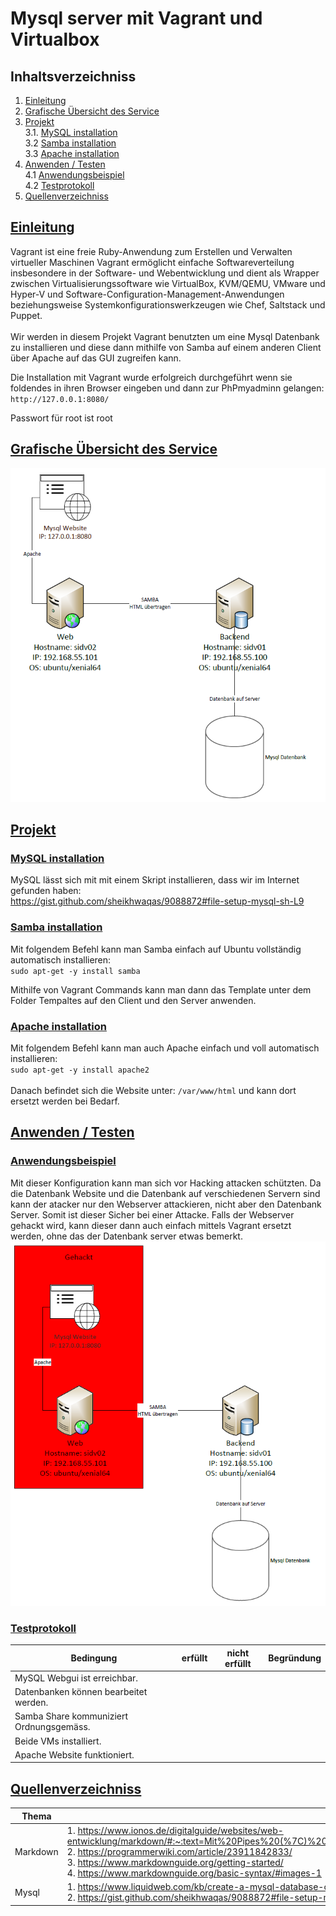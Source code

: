 # Mysql server mit Vagrant und Virtualbox

## Inhaltsverzeichniss

1. [Einleitung](#einleitung)
2. [Grafische Übersicht des Service](#grafische-übersicht-des-service)
3. [Projekt](#projekt) <br />
    3.1. [MySQL installation](#mysql-installation) <br />
    3.2 [Samba installation](#samba-installation) <br />
    3.3 [Apache installation](#apache-installation)
4. [Anwenden / Testen](#anwenden--testen) <br />
   4.1 [Anwendungsbeispiel](#anwendungsbeispiel) <br />
   4.2 [Testprotokoll](#testprotokoll)
5. [Quellenverzeichniss](#quellenverzeichniss)

## [Einleitung](#einleitung)
Vagrant ist eine freie Ruby-Anwendung zum Erstellen und Verwalten virtueller Maschinen Vagrant ermöglicht einfache Softwareverteilung insbesondere in der Software- und Webentwicklung und dient als Wrapper zwischen Virtualisierungssoftware wie VirtualBox, KVM/QEMU, VMware und Hyper-V und Software-Configuration-Management-Anwendungen beziehungsweise Systemkonfigurationswerkzeugen wie Chef, Saltstack und Puppet.
<br /><br />
Wir werden in diesem Projekt Vagrant benutzten um eine Mysql Datenbank zu installieren und diese dann mithilfe von Samba auf einem anderen Client über Apache auf das GUI zugreifen kann.

Die Installation mit Vagrant wurde erfolgreich durchgeführt wenn sie foldendes in ihren Browser eingeben und dann zur PhPmyadminn gelangen: <br />
`http://127.0.0.1:8080/` <br />

Passwort für root ist root

## [Grafische Übersicht des Service](#grafische-übersicht-des-service)
 ![Diagramm.png](Markdown-Files/diagramm.png)

## [Projekt](#projekt)

### [MySQL installation](#mysql-installation)
MySQL lässt sich mit mit einem Skript installieren, dass wir im Internet gefunden haben: <br />
https://gist.github.com/sheikhwaqas/9088872#file-setup-mysql-sh-L9

### [Samba installation](#samba-installation)
Mit folgendem Befehl kann man Samba einfach auf Ubuntu vollständig automatisch installieren: <br />
`sudo apt-get -y install samba` <br />

Mithilfe von Vagrant Commands kann man dann das Template unter dem Folder Tempaltes auf den Client und den Server anwenden.

### [Apache installation](#apache-installation)
Mit folgendem Befehl kann man auch Apache einfach und voll automatisch installieren: <br />
`sudo apt-get -y install apache2` <br />
<br />
Danach befindet sich die Website unter: `/var/www/html` und kann dort ersetzt werden bei Bedarf.

## [Anwenden / Testen](#anwenden--testen)

### [Anwendungsbeispiel](#anwendungsbeispiel)
Mit dieser Konfiguration kann man sich vor Hacking attacken schützten. Da die Datenbank Website und die Datenbank auf verschiedenen Servern sind kann der atacker nur den Webserver attackieren, nicht aber den Datenbank Server. Somit ist dieser Sicher bei einer Attacke. Falls der Webserver gehackt wird, kann dieser dann auch einfach mittels Vagrant ersetzt werden, ohne das der Datenbank server etwas bemerkt.
![Hacker.png](Markdown-Files/hacker.png)

### [Testprotokoll](#testprotokoll)

|Bedingung|erfüllt|nicht erfüllt|Begründung|
|--------|--------|--------|--------|
|MySQL Webgui ist erreichbar.||||
|Datenbanken können bearbeitet werden.||||
|Samba Share kommuniziert Ordnungsgemäss.||||
|Beide VMs installiert.||||
|Apache Website funktioniert.||||

## [Quellenverzeichniss](#quellenverzeichniss)

|Thema|Quellen|
|--------|--------|
|    Markdown    |    1. https://www.ionos.de/digitalguide/websites/web-entwicklung/markdown/#:~:text=Mit%20Pipes%20(%7C)%20lassen%20sich,die%20entsprechenden%20Zellen%20mit%20Bindestrichen.&text=Es%20ist%20prinzipiell%20nicht%20wichtig%2C%20dass%20die%20Pipes%20untereinander%20sind. <br /> 2. https://programmerwiki.com/article/23911842833/ <br /> 3. https://www.markdownguide.org/getting-started/ <br /> 4. https://www.markdownguide.org/basic-syntax/#images-1    |
|    Mysql    |   1. https://www.liquidweb.com/kb/create-a-mysql-database-on-linux-via-command-line/  <br /> 2. https://gist.github.com/sheikhwaqas/9088872#file-setup-mysql-sh-L9 |